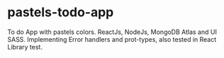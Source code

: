 # pastels-todo-app
To do App with pastels colors. ReactJs, NodeJs, MongoDB Atlas and UI SASS. Implementing Error handlers and prot-types, also tested in React Library test.
